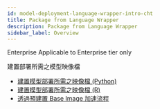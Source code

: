```yaml
---
id: model-deployment-language-wrapper-intro-cht
title: Package from Language Wrapper
description: Package from Language Wrapper
sidebar_label: Overview
---
```


<div class="ee-only tooltip">Enterprise
  <span class="tooltiptext">Applicable to Enterprise tier only</span>
</div>

建置部署所需之模型映像檔

- [建置模型部署所需之映像檔 (Python)](model-deployment-tutorial-package-image)
- [建置模型部署所需之映像檔 (R)](model-deployment-tutorial-package-image-r)
- [透過預建置 Base Image 加速流程](model-deployment-tutorial-prepackage-image)
